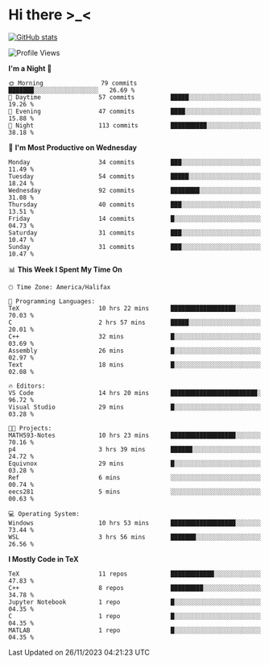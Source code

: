# Hi there \>_<

[![GitHub stats](https://github-readme-stats.vercel.app/api?username=ARessegetesStery&show_icons=true&theme=transparent)](https://github.com/anuraghazra/github-readme-stats)

<!--START_SECTION:waka-->
![Profile Views](http://img.shields.io/badge/Profile%20Views-11-blue)

**I'm a Night 🦉** 

```text
🌞 Morning                79 commits          ███████░░░░░░░░░░░░░░░░░░   26.69 % 
🌆 Daytime                57 commits          █████░░░░░░░░░░░░░░░░░░░░   19.26 % 
🌃 Evening                47 commits          ████░░░░░░░░░░░░░░░░░░░░░   15.88 % 
🌙 Night                  113 commits         ██████████░░░░░░░░░░░░░░░   38.18 % 
```
📅 **I'm Most Productive on Wednesday** 

```text
Monday                   34 commits          ███░░░░░░░░░░░░░░░░░░░░░░   11.49 % 
Tuesday                  54 commits          █████░░░░░░░░░░░░░░░░░░░░   18.24 % 
Wednesday                92 commits          ████████░░░░░░░░░░░░░░░░░   31.08 % 
Thursday                 40 commits          ███░░░░░░░░░░░░░░░░░░░░░░   13.51 % 
Friday                   14 commits          █░░░░░░░░░░░░░░░░░░░░░░░░   04.73 % 
Saturday                 31 commits          ███░░░░░░░░░░░░░░░░░░░░░░   10.47 % 
Sunday                   31 commits          ███░░░░░░░░░░░░░░░░░░░░░░   10.47 % 
```


📊 **This Week I Spent My Time On** 

```text
🕑︎ Time Zone: America/Halifax

💬 Programming Languages: 
TeX                      10 hrs 22 mins      ██████████████████░░░░░░░   70.03 % 
C                        2 hrs 57 mins       █████░░░░░░░░░░░░░░░░░░░░   20.01 % 
C++                      32 mins             █░░░░░░░░░░░░░░░░░░░░░░░░   03.69 % 
Assembly                 26 mins             █░░░░░░░░░░░░░░░░░░░░░░░░   02.97 % 
Text                     18 mins             █░░░░░░░░░░░░░░░░░░░░░░░░   02.08 % 

🔥 Editors: 
VS Code                  14 hrs 20 mins      ████████████████████████░   96.72 % 
Visual Studio            29 mins             █░░░░░░░░░░░░░░░░░░░░░░░░   03.28 % 

🐱‍💻 Projects: 
MATH593-Notes            10 hrs 23 mins      ██████████████████░░░░░░░   70.16 % 
p4                       3 hrs 39 mins       ██████░░░░░░░░░░░░░░░░░░░   24.72 % 
Equivnox                 29 mins             █░░░░░░░░░░░░░░░░░░░░░░░░   03.28 % 
Ref                      6 mins              ░░░░░░░░░░░░░░░░░░░░░░░░░   00.74 % 
eecs281                  5 mins              ░░░░░░░░░░░░░░░░░░░░░░░░░   00.63 % 

💻 Operating System: 
Windows                  10 hrs 53 mins      ██████████████████░░░░░░░   73.44 % 
WSL                      3 hrs 56 mins       ███████░░░░░░░░░░░░░░░░░░   26.56 % 
```

**I Mostly Code in TeX** 

```text
TeX                      11 repos            ████████████░░░░░░░░░░░░░   47.83 % 
C++                      8 repos             █████████░░░░░░░░░░░░░░░░   34.78 % 
Jupyter Notebook         1 repo              █░░░░░░░░░░░░░░░░░░░░░░░░   04.35 % 
C                        1 repo              █░░░░░░░░░░░░░░░░░░░░░░░░   04.35 % 
MATLAB                   1 repo              █░░░░░░░░░░░░░░░░░░░░░░░░   04.35 % 
```




 Last Updated on 26/11/2023 04:21:23 UTC
<!--END_SECTION:waka-->
